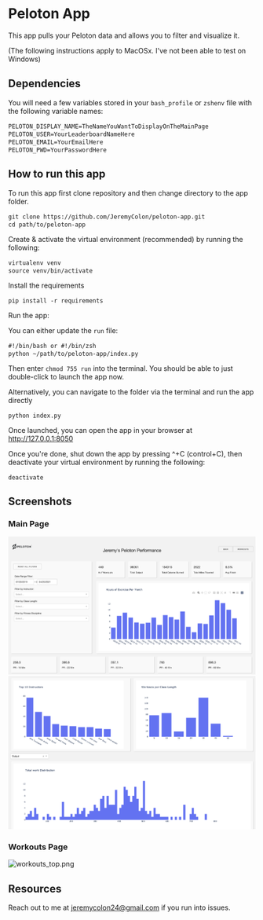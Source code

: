 # Peloton App

This app pulls your Peloton data and allows you to filter and visualize it.

(The following instructions apply to MacOSx. I've not been able to test on Windows)

## Dependencies

You will need a few variables stored in your `bash_profile` or `zshenv` file
with the following variable names:
```
PELOTON_DISPLAY_NAME=TheNameYouWantToDisplayOnTheMainPage
PELOTON_USER=YourLeaderboardNameHere
PELOTON_EMAIL=YourEmailHere
PELOTON_PWD=YourPasswordHere
```

## How to run this app

To run this app first clone repository and then change directory to the app folder.

```
git clone https://github.com/JeremyColon/peloton-app.git
cd path/to/peloton-app
```

Create & activate the virtual environment (recommended) by running
the following:

```
virtualenv venv
source venv/bin/activate
```

Install the requirements

```
pip install -r requirements
```

Run the app:

You can either update the `run` file:
```
#!/bin/bash or #!/bin/zsh
python ~/path/to/peloton-app/index.py
```
Then enter `chmod 755 run` into the terminal. You should be able to just double-click to launch the app now.

Alternatively, you can navigate to the folder via the terminal and run the app directly

```
python index.py
```

Once launched, you can open the app in your browser at http://127.0.0.1:8050

Once you're done, shut down the app by pressing ^+C (control+C), then deactivate your virtual environment by running
the following:

```
deactivate
```

## Screenshots

### Main Page

![main_top.png](assets/main_top.png)
![main_bottom.png](assets/main_bottom.png)

### Workouts Page

![workouts_top.png](assets/workouts_top.png)

## Resources

Reach out to me at jeremycolon24@gmail.com if you run into issues.

